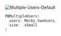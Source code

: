 ![Multiple-Users-Default](https://github.com/powerhome/playbook-swift/assets/112719604/6cf46135-9d51-40fc-9017-b0e887e1cda5)

```swift
PBMultipleUsers(
  users: Mocks.twoUsers,
  size: .xSmall
)
```
